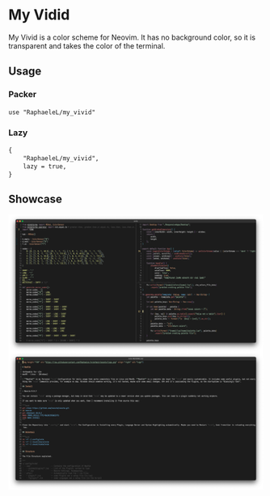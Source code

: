 # My Vidid

My Vivid is a color scheme for Neovim. It has no background color, so it is transparent and takes the color of the terminal.

## Usage 

### Packer

```
use "RaphaeleL/my_vivid"
```

### Lazy 

```
{
    "RaphaeleL/my_vivid",
    lazy = true,
}
```

## Showcase

<img src="./assets/demo/Demo-1.png" align="center" alt="Demo1">
<img src="./assets/demo/Demo-2.png" align="center" alt="Demo2">
